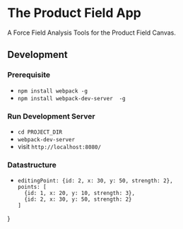 # The Product Field App

A Force Field Analysis Tools for the Product Field Canvas.

## Development

### Prerequisite

- ```npm install webpack -g```
- ```npm install webpack-dev-server  -g```

### Run Development Server

- `cd PROJECT_DIR`
- `webpack-dev-server`
- visit `http://localhost:8080/`

### Datastructure

- ```{
  editingPoint: {id: 2, x: 30, y: 50, strength: 2},
  points: [
    {id: 1, x: 20, y: 10, strength: 3},
    {id: 2, x: 30, y: 50, strength: 2}
  ]
}
```

